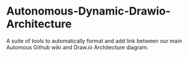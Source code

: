 # Autonomous-Dynamic-Drawio-Architecture
A suite of tools to automatically format and add link between our main Automous Github wiki and Draw.io Architecture diagram.
